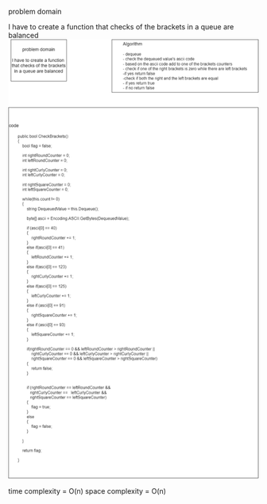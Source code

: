 ﻿ problem domain

I have to create a function  that checks of the brackets in a queue are balanced
![](chall-13.drawio.png)






time complexity = O(n)
space complexity = O(n)